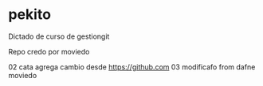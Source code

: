 # pekito
Dictado de curso de gestiongit

Repo credo por moviedo

02 cata agrega cambio desde https://github.com
03 modificafo from dafne moviedo

